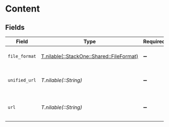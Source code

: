 # Content


## Fields

| Field                                                                          | Type                                                                           | Required                                                                       | Description                                                                    | Example                                                                        |
| ------------------------------------------------------------------------------ | ------------------------------------------------------------------------------ | ------------------------------------------------------------------------------ | ------------------------------------------------------------------------------ | ------------------------------------------------------------------------------ |
| `file_format`                                                                  | [T.nilable(::StackOne::Shared::FileFormat)](../../models/shared/fileformat.md) | :heavy_minus_sign:                                                             | The file format of the file                                                    |                                                                                |
| `unified_url`                                                                  | *T.nilable(::String)*                                                          | :heavy_minus_sign:                                                             | Unified URL where the file content is located                                  | https://api.stackone.com/unified/hris/employees/12345/documents/67890/download |
| `url`                                                                          | *T.nilable(::String)*                                                          | :heavy_minus_sign:                                                             | URL where the file content is located                                          | https://example.com/file.pdf                                                   |